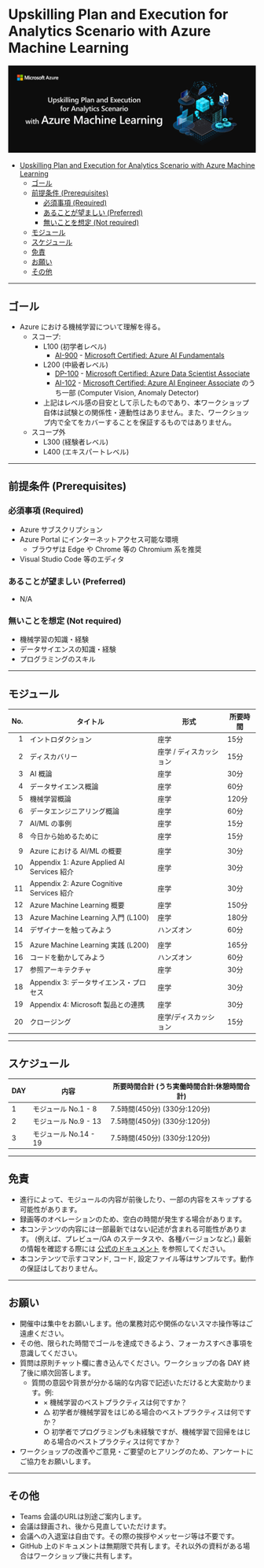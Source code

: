 # Upskilling Plan and Execution for Analytics Scenario with Azure Machine Learning

![Upskilling Plan and Execution for Analytics Scenario with Azure Machine Learning](./assets/images/Upskilling-Plan-and-Execution-for-Analytics-Scenario-with-Azure-Machine-Learning.png)

- [Upskilling Plan and Execution for Analytics Scenario with Azure Machine Learning](#upskilling-plan-and-execution-for-analytics-scenario-with-azure-machine-learning)
  - [ゴール](#ゴール)
  - [前提条件 (Prerequisites)](#前提条件-prerequisites)
    - [必須事項 (Required)](#必須事項-required)
    - [あることが望ましい (Preferred)](#あることが望ましい-preferred)
    - [無いことを想定 (Not required)](#無いことを想定-not-required)
  - [モジュール](#モジュール)
  - [スケジュール](#スケジュール)
  - [免責](#免責)
  - [お願い](#お願い)
  - [その他](#その他)


---

## ゴール

* Azure における機械学習について理解を得る。
    - スコープ:
        - L100 (初学者レベル)
            - [AI-900](https://learn.microsoft.com/ja-jp/certifications/exams/ai-900) - [Microsoft Certified: Azure AI Fundamentals](https://learn.microsoft.com/ja-jp/certifications/azure-ai-fundamentals/)
        - L200 (中級者レベル)
            - [DP-100](https://learn.microsoft.com/ja-jp/certifications/exams/dp-100) - [Microsoft Certified: Azure Data Scientist Associate](https://learn.microsoft.com/ja-jp/certifications/azure-data-scientist/)
            - [AI-102](https://learn.microsoft.com/ja-jp/certifications/exams/ai-102) - [Microsoft Certified: Azure AI Engineer Associate](https://learn.microsoft.com/ja-jp/certifications/azure-ai-engineer/) のうち一部 (Computer Vision, Anomaly Detector)
        - 上記はレベル感の目安として示したものであり、本ワークショップ自体は試験との関係性・連動性はありません。また、ワークショップ内で全てをカバーすることを保証するものではありません。
    - スコープ外
        - L300 (経験者レベル)
        - L400 (エキスパートレベル)


---


## 前提条件 (Prerequisites)

### 必須事項 (Required)

* Azure サブスクリプション
* Azure Portal にインターネットアクセス可能な環境
    - ブラウザは Edge や Chrome 等の Chromium 系を推奨
* Visual Studio Code 等のエディタ

### あることが望ましい (Preferred)

* N/A

### 無いことを想定 (Not required)

* 機械学習の知識・経験
* データサイエンスの知識・経験
* プログラミングのスキル


---


## モジュール

| No.  | タイトル | 形式 | 所要時間 |
| ----:| ---- | ---- | ---- |
| 1 | イントロダクション | 座学 | 15分 |
| 2 | ディスカバリー | 座学 / ディスカッション | 15分 |
| 3 | AI 概論 | 座学 | 30分 |
| 4 | データサイエンス概論 | 座学 | 60分 |
| 5 | 機械学習概論 | 座学 | 120分 |
| 6 | データエンジニアリング概論 | 座学 | 60分 |
| 7 | AI/ML の事例 | 座学 | 15分 |
| 8 | 今日から始めるために | 座学 | 15分 |
|||||
| 9 | Azure における AI/ML の概要 | 座学 | 30分 |
| 10 | Appendix 1: Azure Applied AI Services 紹介 | 座学 | 30分 |
| 11 | Appendix 2: Azure Cognitive Services 紹介 | 座学 | 30分 |
| 12 | Azure Machine Learning 概要 | 座学 | 150分 |
| 13 | Azure Machine Learning 入門 (L100) | 座学 | 180分 |
| 14 | デザイナーを触ってみよう | ハンズオン | 60分 |
|||||
| 15 | Azure Machine Learning 実践 (L200) | 座学 | 165分 |
| 16 | コードを動かしてみよう | ハンズオン | 60分 |
| 17 | 参照アーキテクチャ | 座学 | 30分 |
| 18 | Appendix 3: データサイエンス・プロセス | 座学 | 30分 |
| 19 | Appendix 4: Microsoft 製品との連携 | 座学 | 30分 |
| 20 | クロージング | 座学/ディスカッション | 15分 |


---


## スケジュール

| DAY  | 内容 | 所要時間合計 (うち実働時間合計:休憩時間合計) |
| ---- | ---- | ---- |
| 1 | モジュール No.1 - 8 | 7.5時間(450分) (330分:120分) |
| 2 | モジュール No.9 - 13 | 7.5時間(450分) (330分:120分) |
| 3 | モジュール No.14 - 19 | 7.5時間(450分) (330分:120分) |


---


## 免責

* 進行によって、モジュールの内容が前後したり、一部の内容をスキップする可能性があります。
* 録画等のオペレーションのため、空白の時間が発生する場合があります。
* 本コンテンツの内容には一部最新ではない記述が含まれる可能性があります。 (例えば、プレビュー/GA のステータスや、各種バージョンなど。) 最新の情報を確認する際には [公式のドキュメント](https://learn.microsoft.com/ja-jp/docs/) を参照してください。
* 本コンテンツで示すコマンド, コード, 設定ファイル等はサンプルです。動作の保証はしておりません。


---


## お願い

* 開催中は集中をお願いします。他の業務対応や関係のないスマホ操作等はご遠慮ください。
* その他、限られた時間でゴールを達成できるよう、フォーカスすべき事項を意識してください。
* 質問は原則チャット欄に書き込んでください。ワークショップの各 DAY 終了後に順次回答します。
  * 質問の意図や背景が分かる端的な内容で記述いただけると大変助かります。例:
    * × 機械学習のベストプラクティスは何ですか？
    * △ 初学者が機械学習をはじめる場合のベストプラクティスは何ですか？
    * ○ 初学者でプログラミングも未経験ですが、機械学習で回帰をはじめる場合のベストプラクティスは何ですか？
* ワークショップの改善やご意見・ご要望のヒアリングのため、アンケートにご協力をお願いします。


---


## その他

* Teams 会議のURLは別途ご案内します。
* 会議は録画され、後から見直していただけます。
* 会議への入退室は自由です。その際の挨拶やメッセージ等は不要です。
* GitHub 上のドキュメントは無期限で共有します。それ以外の資料がある場合はワークショップ後に共有します。
